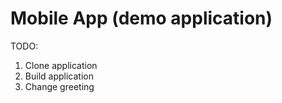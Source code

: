 # Mobile App (demo application)

TODO:

1. Clone application
2. Build application
3. Change greeting 